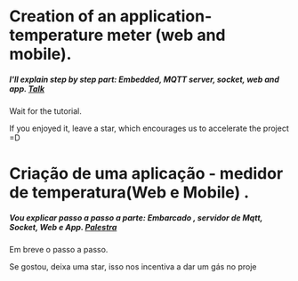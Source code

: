 # Creation of an application-temperature meter (web and mobile).
##### I'll explain step by step part: Embedded, MQTT server, socket, web and app. [Talk](https://goo.gl/meh3Vi)
Wait for the tutorial.

If you enjoyed it, leave a star, which encourages us to accelerate the project =D




# Criação de uma aplicação - medidor de temperatura(Web e Mobile) .
##### Vou explicar passo a passo a parte: Embarcado , servidor de Mqtt, Socket, Web e App. [Palestra](https://goo.gl/meh3Vi)

Em breve o passo a passo.

Se gostou, deixa uma star, isso nos incentiva a dar um gás no proje
